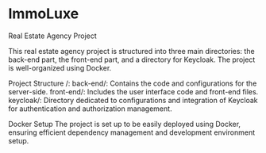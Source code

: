 # ImmoLuxe
Real Estate Agency Project

This real estate agency project is structured into three main directories: the back-end part, the front-end part, and a directory for Keycloak. The project is well-organized using Docker.

Project Structure /:
back-end/: Contains the code and configurations for the server-side.
front-end/: Includes the user interface code and front-end files.
keycloak/: Directory dedicated to configurations and integration of Keycloak for authentication and authorization management.

Docker Setup
The project is set up to be easily deployed using Docker, ensuring efficient dependency management and development environment setup.
